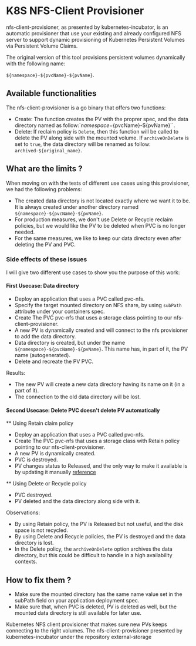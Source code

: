 # K8S NFS-Client Provisioner

nfs-client-provisioner, as presented by kubernetes-incubator, is an automatic provisioner that use your existing and already configured NFS server to support dynamic provisioning of Kubernetes Persistent Volumes via Persistent Volume Claims. 

The original version of this tool provisions persistent volumes dynamically with the following name:

``${namespace}-${pvcName}-${pvName}``. 

## Available functionalities

The nfs-client-provisioner is a go binary that offers two functions:
- Create: The function creates the PV with the proprer spec, and the data directory named as follow:`${namespace}-${pvcName}-${pvName}``.
- Delete: If reclaim policy is `Delete`, then this function will be called to delete the PV along side with the mounted volume. If `archiveOnDelete` is set to `true`, the data directory will be renamed as follow: ``archived-${original_name}``.

## What are the limits ?

When moving on with the tests of different use cases using this provisioner, we had the following problems:

- The created data directory is not located exactly where we want it to be. It is always created under another directory named ``${namespace}-${pvcName}-${pvName}``.
- For production measures, we don't use Delete or Recycle reclaim policies, but we would like the PV to be deleted when PVC is no longer needed.
- For the same measures, we like to keep our data directory even after deleting the PV and PVC.

### Side effects of these issues

I will give two different use cases to show you the purpose of this work:

#### First Usecase: Data directory

- Deploy an application that uses a PVC called pvc-nfs.
- Specify the target mounted directory on NFS share, by using ``subPath`` attribute under your containers spec.
- Create The PVC pvc-nfs that uses a storage class pointing to our nfs-client-provisioner.
- A new PV is dynamically created and will connect to the nfs provisioner to add the data directory.
- Data directory is created, but under the name ``${namespace}-${pvcName}-${pvName}``. This name has, in part of it, the PV name (autogenerated).
- Delete and recreate the PV PVC. 

Results:
- The new PV will create a new data directory having its name on it (in a part of it).
- The connection to the old data directory will be lost.

#### Second Usecase: Delete PVC doesn't delete PV automatically

** Using Retain claim policy
- Deploy an application that uses a PVC called pvc-nfs.
- Create The PVC pvc-nfs that uses a storage class with Retain policy pointing to our nfs-client-provisioner.
- A new PV is dynamically created.
- PVC is destroyed.
- PV changes status to Released, and the only way to make it available is by updating it manually [reference](https://kubernetes.io/docs/concepts/storage/persistent-volumes/#persistent-volumes)

** Using Delete or Recycle policy
- PVC destroyed.
- PV deleted and the data directory along side with it.

Observations:
- By using Retain policy, the PV is Released but not useful, and the disk space is not recycled.
- By using Delete and Recycle policies, the PV is destroyed and the data directory is lost.
- In the Delete policy, the ``archiveOnDelete`` option archives the data directory, but this could be difficult to handle in a high availability contexts.

## How to fix them ?

- Make sure the mounted directory has the same name value set in the subPath field on your application deployment spec.
- Make sure that, when PVC is deleted, PV is deleted as well, but the mounted data directory is still available for later use.

Kubernetes NFS client provisioner that makes sure new PVs keeps connecting to the right volumes.
The nfs-client-provisioner presented by kubernetes-incubator under the repository external-storage
